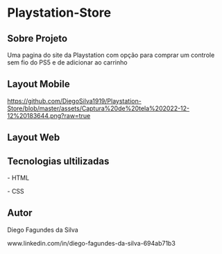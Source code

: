 # Playstation-Store
## Sobre Projeto

Uma pagina do site da Playstation com opção para comprar um controle sem fio do PS5 e de adicionar ao carrinho

## Layout Mobile
https://github.com/DiegoSilva1919/Playstation-Store/blob/master/assets/Captura%20de%20tela%202022-12-12%20183644.png?raw=true

## Layout  Web

## Tecnologias ultilizadas
<p>- HTML </p>
<p>- CSS </p>
<h2> Autor </h2>
<p>Diego Fagundes da Silva</p>
www.linkedin.com/in/diego-fagundes-da-silva-694ab71b3
